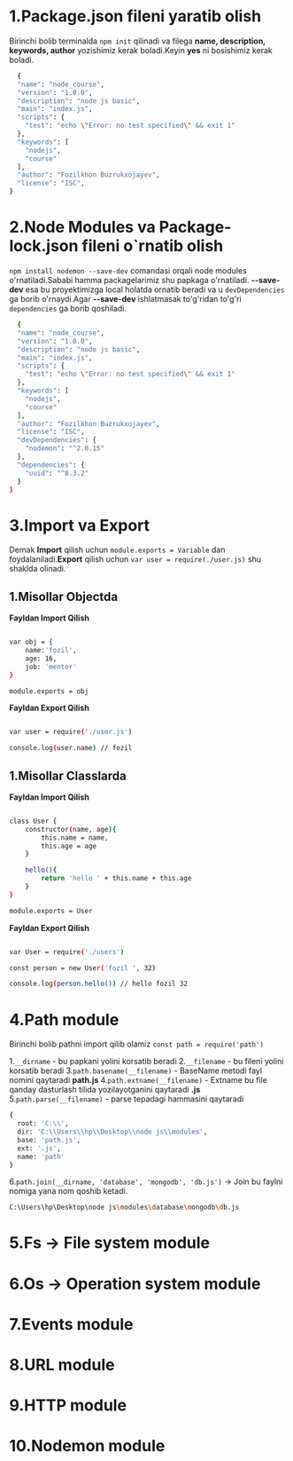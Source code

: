# 1.Package.json fileni yaratib olish

Birinchi bolib terminalda `npm init` qilinadi va filega **name, description, keywords, author** yozishimiz kerak boladi.Keyin **yes** ni bosishimiz kerak boladi.

```bash
  {
  "name": "node_course",
  "version": "1.0.0",
  "description": "node js basic",
  "main": "index.js",
  "scripts": {
    "test": "echo \"Error: no test specified\" && exit 1"
  },
  "keywords": [
    "nodejs",
    "course"
  ],
  "author": "Fozilkhon Buzrukxojayev",
  "license": "ISC",
}
```

# 2.Node Modules va Package-lock.json fileni o`rnatib olish

`npm install nodemon --save-dev` comandasi orqali  node modules o'rnatiladi.Sababi hamma packagelarimiz shu papkaga o'rnatiladi. **--save-dev** esa bu proyektimizga local holatda ornatib beradi va u `devDependencies` ga borib o'rnaydi.Agar  **--save-dev** ishlatmasak to'g'ridan to'g'ri `dependencies` ga borib qoshiladi.

```bash
  {
  "name": "node_course",
  "version": "1.0.0",
  "description": "node js basic",
  "main": "index.js",
  "scripts": {
    "test": "echo \"Error: no test specified\" && exit 1"
  },
  "keywords": [
    "nodejs",
    "course"
  ],
  "author": "Fozilkhon Buzrukxojayev",
  "license": "ISC",
  "devDependencies": {
    "nodemon": "^2.0.15"
  },
  "dependencies": {
    "uuid": "^8.3.2"
  }
}
```

# 3.Import va Export 

Demak **Import** qilish uchun `module.exports = Variable` dan foydalaniladi.**Export** qilish uchun `var user = require(./user.js)` shu shaklda olinadi.


## 1.Misollar Objectda

**Fayldan Import Qilish**
```bash 

var obj = {
    name:'fozil',
    age: 16,
    job: 'mentor'
}

module.exports = obj

```

**Fayldan Export Qilish**

```bash 

var user = require('./user.js')

console.log(user.name) // fozil

```


## 1.Misollar Classlarda

**Fayldan Import Qilish**
```bash 

class User {
    constructor(name, age){
        this.name = name,
        this.age = age
    }

    hello(){
        return 'hello ' + this.name + this.age
    }
}

module.exports = User

```

**Fayldan Export Qilish**

```bash 

var User = require('./users')

const person = new User('fozil ', 32)

console.log(person.hello()) // hello fozil 32

```


# 4.Path module

Birinchi bolib pathni import qilib olamiz `const path = require('path')`

1.`__dirname` - bu papkani yolini korsatib beradi
2.`__filename` - bu fileni yolini korsatib beradi
3.`path.basename(__filename)` - BaseName metodi fayl nomini qaytaradi **path.js**
4.`path.extname(__filename)` - Extname bu file qanday dasturlash tilida yozilayotganini qaytaradi **.js**
5.`path.parse(__filename)` - parse tepadagi hammasini qaytaradi

```bash
{
  root: 'C:\\',
  dir: 'C:\\Users\\hp\\Desktop\\node js\\modules',
  base: 'path.js',
  ext: '.js',
  name: 'path'
}

```

6.`path.join(__dirname, 'database', 'mongodb', 'db.js')` -> Join bu faylni nomiga yana nom qoshib ketadi.

```bash
C:\Users\hp\Desktop\node js\modules\database\mongodb\db.js
```

# 5.Fs -> File system module
# 6.Os -> Operation system module
# 7.Events module
# 8.URL module
# 9.HTTP module
# 10.Nodemon module